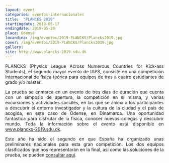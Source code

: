 ```yaml
---
layout: event
categories: eventos-internacionales
title:  "PLANCKS 2019"
startingdate: 2019-05-17
endingdate: 2019-05-20
place: Odense
locandina: /img/eventos/2019-PLANCKS/Plancks2019.jpg
cover: /img/eventos/2019-PLANCKS/Plancks2019.jpg
gallery:
site: http://www.plancks-2019.sdu.dk
---
```

<p style="text-align: justify;">
PLANCKS (Physics League Across Numerous Countries for Kick-ass Students), el segundo mayor evento de IAPS, consiste en una competición
internacional de física teórica para equipos de tres a cuatro estudiantes de grado y/o máster.
</p>
<p style="text-align: justify;">
La prueba se enmarca en un evento de tres días de duración que cuenta con un simposio de apertura, la competición en sí misma,
y varias excursiones y actividades sociales, en las que se anima a los participantes a descubrir el entorno investigador y la cultura
de la ciudad y el país de acogida, en este caso de Odense, en Dinamarca. Una oportunidad fantástica para disfrutar de la física,
conocer nuevos colegas y descubrir mundo. Toda la información sobre el evento está disponible en
<a href="http://www.plancks-2019.sdu.dk/">www.plancks-2019.sdu.dk</a>.
</p>
<p style="text-align: justify;">
Este año ha sido el segundo en que España ha organizado unas preliminares nacionales para esta gran competición. Los dos equipos
clasificados que nos representarán en la final, así como las soluciones de la prueba, se pueden
<a href="http://estudiantes.rsef.es/blog/2019/03/21/ResultsPlancks2019/">consultar aquí</a>.
</p>
